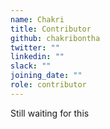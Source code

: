 ```yaml
---
name: Chakri
title: Contributor
github: chakribontha
twitter: ""
linkedin: ""
slack: ""
joining_date: ""
role: contributor
---
```


Still waiting for this
